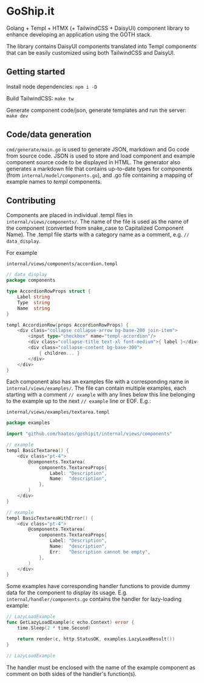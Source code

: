 # GoShip.it

Golang + Templ + HTMX (+ TailwindCSS + DaisyUI) component library to enhance developing an application using the GOTH stack.

The library contains DaisyUI components translated into Templ components that can be easily customized using both TailwindCSS and DaisyUI.

## Getting started

Install node dependencies:
`npm i -D`

Build TailwindCSS:
`make tw`

Generate component code/json, generate templates and run the server:
`make dev`

## Code/data generation

`cmd/generate/main.go` is used to generate JSON, markdown and Go code from source code. JSON is used to store and load component and example component source code to be displayed in HTML. The generator also generates a markdown file that contains up-to-date types for components (from `internal/model/components.go`), and .go file containing a mapping of example names to _templ_ components.

## Contributing

Components are placed in individual .templ files in `internal/views/components/`. The name of the file is used as the name of the component (converted from snake_case to Capitalized Component Name). The .templ file starts with a category name as a comment, e.g. `// data_display`.

For example

`internal/views/components/accordion.templ`

```go
// data_display
package components

type AccordionRowProps struct {
	Label string
	Type  string
	Name  string
}

templ AccordionRow(props AccordionRowProps) {
	<div class="collapse collapse-arrow bg-base-200 join-item">
		<input type="checkbox" name="templ-accordion"/>
		<div class="collapse-title text-xl font-medium">{ label }</div>
		<div class="collapse-content bg-base-300">
			{ children... }
		</div>
	</div>
}
```

Each component also has an examples file with a corresponding name in `internal/views/examples/`. The file can contain multiple examples, each starting with a comment `// example` with any lines below this line belonging to the example up to the next `// example` line or EOF. E.g.:

`internal/views/examples/textarea.templ`

```go
package examples

import "github.com/haatos/goshipit/internal/views/components"

// example
templ BasicTextarea() {
	<div class="pt-4">
		@components.Textarea(
			components.TextareaProps{
				Label: "Description",
				Name:  "description",
			},
		)
	</div>
}

// example
templ BasicTextareaWithError() {
	<div class="pt-4">
		@components.Textarea(
			components.TextareaProps{
				Label: "Description",
				Name:  "description",
				Err:   "Description cannot be empty",
			},
		)
	</div>
}
```

Some examples have corresponding handler functions to provide dummy data for the component to display its usage. E.g. `internal/handler/components.go` contains the handler for lazy-loading example:

```go
// LazyLoadExample
func GetLazyLoadExample(c echo.Context) error {
	time.Sleep(2 * time.Second)

	return render(c, http.StatusOK, examples.LazyLoadResult())
}

// LazyLoadExample
```

The handler must be enclosed with the name of the example component as comment on both sides of the handler's function(s).
